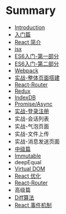 # Summary

* [Introduction](README.md)
* [入门篇](chapter1.md)
* [React 简介](react-jian-jie.md)
* [jsx](jsx.md)
* [ES6入门-第一部分](es6.md)
* [ES6入门-第二部分](es6ru-95e8-di-er-bu-fen.md)
* [Webpack](webpack.md)
* [实战-整体页面搭建](shi-6218-zheng-ti-ye-mian-da-jian.md)
* [React-Router](react-router.md)
* [Redux](redux.md)
* [IndexDB](indexdb.md)
* [Promise/Async](promiseasync.md)
* [实战-登录注册](shi-6218-deng-lu-zhu-ce.md)
* 实战-会话列表
* 实战-气泡页面
* 实战-文件上传
* 实战-消息发送页面
* [中级篇](zhong-ji-pian.md)
* [Immutable](immutable.md)
* deepEqual
* [Virtual DOM](virtual-dom.md)
* [React 优化](react-you-hua.md)
* [React-Router](react-router.md)
* 高级篇
* [Diff算法](diffsuan-fa.md)
* [React 事件机制](immutable-yuan-li.md)

